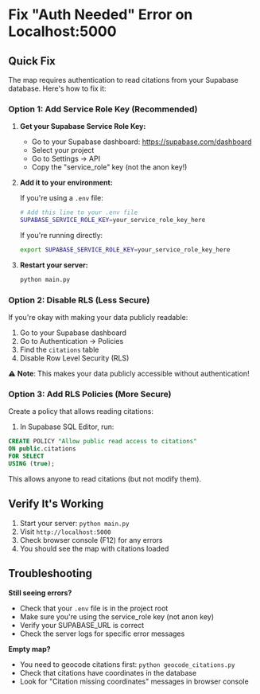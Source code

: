 # Fix "Auth Needed" Error on Localhost:5000

## Quick Fix

The map requires authentication to read citations from your Supabase database. Here's how to fix it:

### Option 1: Add Service Role Key (Recommended)

1. **Get your Supabase Service Role Key:**

   - Go to your Supabase dashboard: https://supabase.com/dashboard
   - Select your project
   - Go to Settings → API
   - Copy the "service_role" key (not the anon key!)

2. **Add it to your environment:**

   If you're using a `.env` file:

   ```bash
   # Add this line to your .env file
   SUPABASE_SERVICE_ROLE_KEY=your_service_role_key_here
   ```

   If you're running directly:

   ```bash
   export SUPABASE_SERVICE_ROLE_KEY=your_service_role_key_here
   ```

3. **Restart your server:**
   ```bash
   python main.py
   ```

### Option 2: Disable RLS (Less Secure)

If you're okay with making your data publicly readable:

1. Go to your Supabase dashboard
2. Go to Authentication → Policies
3. Find the `citations` table
4. Disable Row Level Security (RLS)

⚠️ **Note**: This makes your data publicly accessible without authentication!

### Option 3: Add RLS Policies (More Secure)

Create a policy that allows reading citations:

1. In Supabase SQL Editor, run:

```sql
CREATE POLICY "Allow public read access to citations"
ON public.citations
FOR SELECT
USING (true);
```

This allows anyone to read citations (but not modify them).

## Verify It's Working

1. Start your server: `python main.py`
2. Visit `http://localhost:5000`
3. Check browser console (F12) for any errors
4. You should see the map with citations loaded

## Troubleshooting

**Still seeing errors?**

- Check that your `.env` file is in the project root
- Make sure you're using the service_role key (not anon key)
- Verify your SUPABASE_URL is correct
- Check the server logs for specific error messages

**Empty map?**

- You need to geocode citations first: `python geocode_citations.py`
- Check that citations have coordinates in the database
- Look for "Citation missing coordinates" messages in browser console
